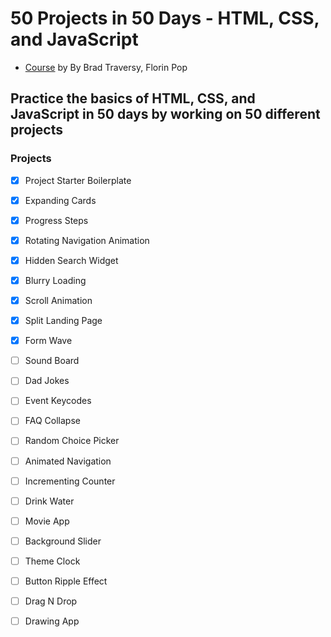 # 50 Projects in 50 Days - HTML, CSS, and JavaScript

-   [Course](https://50projects50days.com/) by By Brad Traversy, Florin Pop

## Practice the basics of HTML, CSS, and JavaScript in 50 days by working on 50 different projects

### Projects

-   [x] Project Starter Boilerplate
-   [x] Expanding Cards
-   [x] Progress Steps
-   [x] Rotating Navigation Animation

-   [x] Hidden Search Widget

-   [x] Blurry Loading

-   [x] Scroll Animation

-   [x] Split Landing Page

-   [x] Form Wave

-   [ ] Sound Board

-   [ ] Dad Jokes

-   [ ] Event Keycodes

-   [ ] FAQ Collapse

-   [ ] Random Choice Picker

-   [ ] Animated Navigation

-   [ ] Incrementing Counter

-   [ ] Drink Water

-   [ ] Movie App

-   [ ] Background Slider

-   [ ] Theme Clock

-   [ ] Button Ripple Effect

-   [ ] Drag N Drop

-   [ ] Drawing App
